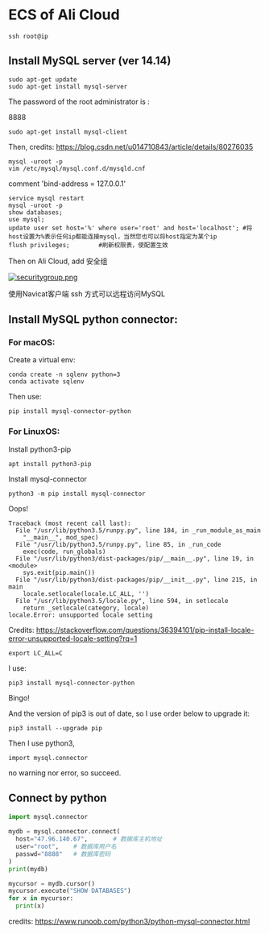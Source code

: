 # ECS of Ali Cloud

```
ssh root@ip
```

## Install MySQL server (ver 14.14)

```
sudo apt-get update
sudo apt-get install mysql-server
```

The password of the root administrator is :

8888

```
sudo apt-get install mysql-client
```

Then, credits: https://blog.csdn.net/u014710843/article/details/80276035

```
mysql -uroot -p
vim /etc/mysql/mysql.conf.d/mysqld.cnf
```

comment 'bind-address = 127.0.0.1'

```
service mysql restart
mysql -uroot -p
show databases;
use mysql;
update user set host='%' where user='root' and host='localhost'; #将host设置为%表示任何ip都能连接mysql，当然您也可以将host指定为某个ip
flush privileges;        #刷新权限表，使配置生效
```

Then on Ali Cloud, add 安全组

[![securitygroup.png](https://i.postimg.cc/GpQ9grhZ/securitygroup.png)](https://postimg.cc/6789TkZ0)

使用Navicat客户端 ssh 方式可以远程访问MySQL



## Install MySQL python connector:

### For macOS:

Create a virtual env:

```
conda create -n sqlenv python=3
conda activate sqlenv
```

Then use:

```
pip install mysql-connector-python
```



### For LinuxOS:

Install python3-pip

```
apt install python3-pip
```

Install mysql-connector

```
python3 -m pip install mysql-connector
```

Oops!

```
Traceback (most recent call last):
  File "/usr/lib/python3.5/runpy.py", line 184, in _run_module_as_main
    "__main__", mod_spec)
  File "/usr/lib/python3.5/runpy.py", line 85, in _run_code
    exec(code, run_globals)
  File "/usr/lib/python3/dist-packages/pip/__main__.py", line 19, in <module>
    sys.exit(pip.main())
  File "/usr/lib/python3/dist-packages/pip/__init__.py", line 215, in main
    locale.setlocale(locale.LC_ALL, '')
  File "/usr/lib/python3.5/locale.py", line 594, in setlocale
    return _setlocale(category, locale)
locale.Error: unsupported locale setting
```

Credits: https://stackoverflow.com/questions/36394101/pip-install-locale-error-unsupported-locale-setting?rq=1

```
export LC_ALL=C
```

I use:

```
pip3 install mysql-connector-python
```

Bingo! 

And the version of pip3 is out of date, so I use order below to upgrade it:

```
pip3 install --upgrade pip
```

Then I use python3, 

```
import mysql.connector
```

no warning nor error, so succeed.

## Connect by python

```python
import mysql.connector
 
mydb = mysql.connector.connect(
  host="47.96.140.67",       # 数据库主机地址
  user="root",    # 数据库用户名
  passwd="8888"   # 数据库密码
) 
print(mydb)

mycursor = mydb.cursor()
mycursor.execute("SHOW DATABASES")
for x in mycursor:
  print(x)
```

credits: https://www.runoob.com/python3/python-mysql-connector.html

